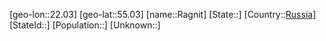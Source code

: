 ﻿---
location: [55.03,22.03]
type: City
tags:
- geo/City


SpocWebEntityId: 33613
isDeleted: false
confidential: public

---
[geo-lon::22.03]
[geo-lat::55.03]
[name::Ragnit]
[State::]
[Country::[Russia](geo/Continent/Europe/Russia.md)]
[StateId::]
[Population::]
[Unknown::]

